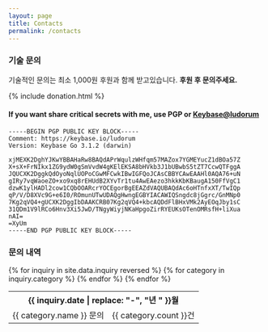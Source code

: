 ```yaml
---
layout: page
title: Contacts
permalink: /contacts
---
```


### 기술 문의
기술적인 문의는 최소 1,000원 후원과 함께 받고있습니다. **후원 후 문의주세요.**

{% include donation.html %}

#### If you want share critical secrets with me, use PGP or [Keybase@ludorum](https://keybase.io/encrypt#ludorum)
```
-----BEGIN PGP PUBLIC KEY BLOCK-----
Comment: https://keybase.io/ludorum
Version: Keybase Go 3.1.2 (darwin)

xjMEXK2DghYJKwYBBAHaRw8BAQdAPrWqulzWHfqm57MAZox7YGMEYucZ1dBOa57Z
X+sX+FrNIkx1ZG9ydW0gSmVvdW4gKElEKSA8bHVkb3J1bUBwbS5tZT7CcwQTFggA
JQUCXK2DggkQdOyoNqlUOPoCGwMFCwkIBwIGFQoJCAsCBBYCAwEAAHl0AQA76+uN
gIRy7vqWaoeZO+xo9xq8rEHUdB2XYvTr1tu4AwEAezo3hkkKbKBaugA150FfVgC1
dzwK1ylHADl2cow1CQbOOARcrYOCEgorBgEEAZdVAQUBAQdAc6oHTnfxXT/TwIQp
qP/V/D8XVc9G+e6I0/ROmunUTwUDAQgHwngEGBYIACAWIQSngdc8jGgrc/GnMNp0
7Kg2qVQ4+gUCXK2DggIbDAAKCRB07Kg2qVQ4+kbcAQDdFlBHxVMk2AyEOqJby1sC
31QDm1V9lRCo6Hnv3Xi5JwD/TNgyWiyjNKaHpgoZirRYEUKsOTenOMRsfH+liXua
nAI=
=XyUm
-----END PGP PUBLIC KEY BLOCK-----
```

### 문의 내역
<table>
{% for inquiry in site.data.inquiry reversed %}
    <tr><th colspan="2">{{ inquiry.date | replace: "-", "년 " }}월</th></tr>
{% for category in inquiry.category %}
    <tr><td>{{ category.name }} 문의</td><td>{{ category.count }}건</td></tr>
{% endfor %}
{% endfor %}
</table>
